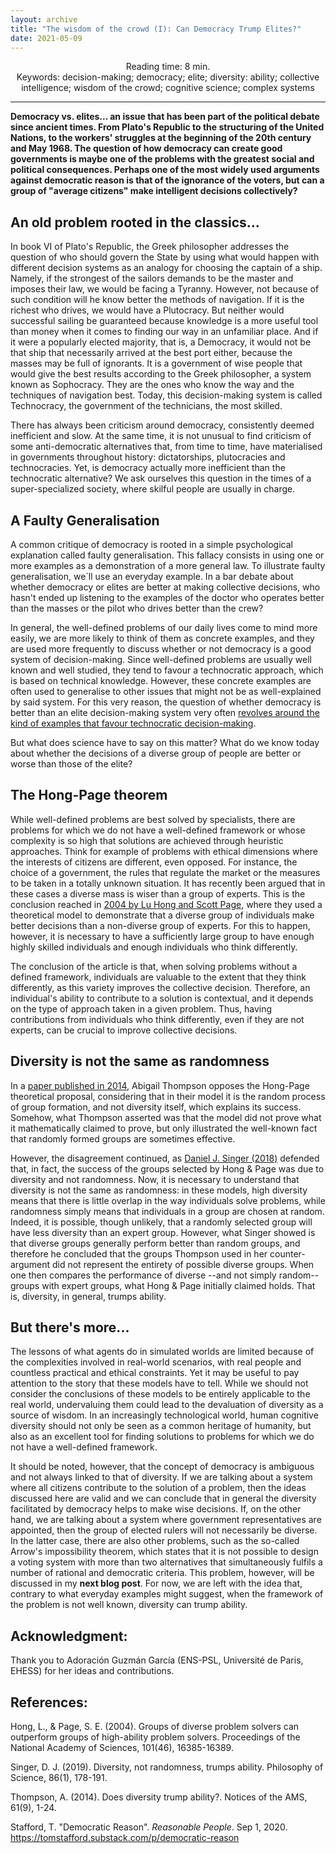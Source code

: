 ```yaml
---
layout: archive
title: "The wisdom of the crowd (I): Can Democracy Trump Elites?"
date: 2021-05-09
---
```


<center>Reading time: 8 min.</center>
<center>Keywords: decision-making; democracy; elite; diversity: ability; collective intelligence; wisdom of the crowd; cognitive science; complex systems</center>

-------

**Democracy vs. elites... an issue that has been part of the political debate since ancient times. From Plato's Republic to the structuring of the United Nations, to the workers' struggles at the beginning of the 20th century and May 1968. The question of how democracy can create good governments is maybe one of the problems with the greatest social and political consequences. Perhaps one of the most widely used arguments against democratic reason is that of the ignorance of the voters, but can a group of "average citizens" make intelligent decisions collectively?**

## An old problem rooted in the classics…

In book VI of Plato's Republic, the Greek philosopher addresses the question of who should govern the State by using what would happen with different decision systems as an analogy for choosing the captain of a ship. Namely, if the strongest of the sailors demands to be the master and imposes their law, we would be facing a Tyranny. However, not because of such condition will he know better the methods of navigation. If it is the richest who drives, we would have a Plutocracy. But neither would successful sailing be guaranteed because knowledge is a more useful tool than money when it comes to finding our way in an unfamiliar place. And if it were a popularly elected majority, that is, a Democracy, it would not be that ship that necessarily arrived at the best port either, because the masses may be full of ignorants. It is a government of wise people that would give the best results according to the Greek philosopher, a system known as Sophocracy. They are the ones who know the way and the techniques of navigation best. Today, this decision-making system is called Technocracy, the government of the technicians, the most skilled.

There has always been criticism around democracy, consistently deemed inefficient and slow. At the same time, it is not unusual to find criticism of some anti-democratic alternatives that, from time to time, have materialised in  governments throughout history: dictatorships, plutocracies and technocracies. Yet, is democracy actually more inefficient than the technocratic alternative? We ask ourselves this question in the times of a super-specialized society, where skilful people are usually in charge.

## A Faulty Generalisation

A common critique of democracy is rooted in a simple psychological explanation called faulty generalisation. This fallacy consists in using one or more examples as a demonstration of a more general law.  To illustrate faulty generalisation, we´ll use an everyday example. In a bar debate about whether democracy or elites are better at making collective decisions, who hasn't ended up listening to the examples of the doctor who operates better than the masses or the pilot who drives better than the crew?

In general, the well-defined problems of our daily lives come to mind more easily, we are more likely to think of them as concrete examples, and they are used more frequently to discuss whether or not democracy is a good system of decision-making. Since well-defined problems are usually well known and well studied, they tend to favour a technocratic approach, which is based on technical knowledge. However, these concrete examples are often used to generalise to other issues that might not be as well-explained by said system. For this very reason, the question of whether democracy is better than an elite decision-making system very often [revolves around the kind of examples that favour technocratic decision-making](https://tomstafford.substack.com/p/democratic-reason).

But what does science have to say on this matter? What do we know today about whether the decisions of a diverse group of people are better or worse than those of the elite?

## The Hong-Page theorem

While well-defined problems are best solved by specialists, there are problems for which we do not have a well-defined framework or whose complexity is so high that solutions are achieved through heuristic approaches. Think for example of problems with ethical dimensions where the interests of citizens are different, even opposed. For instance, the choice of a government, the rules that regulate the market or the measures to be taken in a totally unknown situation. It has recently been argued that in these cases a diverse mass is wiser than a group of experts. This is the conclusion reached in [2004 by Lu Hong and Scott Page](https://www.pnas.org/content/101/46/16385), where they used a theoretical model to demonstrate that a diverse group of individuals make better decisions than a non-diverse group of experts. For this to happen, however, it is necessary to have a sufficiently large group to have enough highly skilled individuals and enough individuals who think differently.

The conclusion of the article is that, when solving problems without a defined framework, individuals are valuable to the extent that they think differently, as this variety improves the collective decision. Therefore, an individual's ability to contribute to a solution is contextual, and it depends on the type of approach taken in a given problem. Thus, having contributions from individuals who think differently, even if they are not experts, can be crucial to improve collective decisions.

## Diversity is not the same as randomness

In a [paper published in 2014](http://www.ams.org/notices/201409/rnoti-p1024.pdf), Abigail Thompson opposes the Hong-Page theoretical proposal, considering that in their model it is the random process of group formation, and not diversity itself, which explains its success. Somehow, what Thompson asserted was that the model did not prove what it mathematically claimed to prove, but only illustrated the well-known fact that randomly formed groups are sometimes effective.

However, the disagreement continued, as [Daniel J. Singer (2018)](https://www.journals.uchicago.edu/doi/abs/10.1086/701074?af=R&mobileUi=0) defended that, in fact, the success of the groups selected by Hong & Page was due to diversity and not randomness. Now, it is necessary to understand that diversity is not the same as randomness: in these models, high diversity means that there is little overlap in the way individuals solve problems, while randomness simply means that individuals in a group are chosen at random. Indeed, it is possible, though unlikely, that a randomly selected group will have less diversity than an expert group. However, what Singer showed is that diverse groups generally perform better than random groups, and therefore he concluded that the groups Thompson used in her counter-argument did not represent the entirety of possible diverse groups. When one then compares the performance of diverse --and not simply random-- groups with expert groups, what Hong & Page initially claimed holds. That is, diversity, in general, trumps ability.

## But there's more...

The lessons of what agents do in simulated worlds are limited because of the complexities involved in real-world scenarios, with real people and countless practical and ethical constraints. Yet it may be useful to pay attention to the story that these models have to tell. While we should not consider the conclusions of these models to be entirely applicable to the real world, undervaluing them could lead to the devaluation of diversity as a source of wisdom. In an increasingly technological world, human cognitive diversity should not only be seen as a common heritage of humanity, but also as an excellent tool for finding solutions to problems for which we do not have a well-defined framework.

It should be noted, however, that the concept of democracy is ambiguous and not always linked to that of diversity. If we are talking about a system where all citizens contribute to the solution of a problem, then the ideas discussed here are valid and we can conclude that in general the diversity facilitated by democracy helps to make wise decisions. If, on the other hand, we are talking about a system where government representatives are appointed, then the group of elected rulers will not necessarily be diverse. In the latter case, there are also other problems, such as the so-called Arrow's impossibility theorem, which states that it is not possible to design a voting system with more than two alternatives that simultaneously fulfils a number of rational and democratic criteria. This problem, however, will be discussed in my **next blog post**. For now, we are left with the idea that, contrary to what everyday examples might suggest, when the framework of the problem is not well known, diversity can trump ability.

## Acknowledgment:

Thank you to Adoración Guzmán García (ENS-PSL, Université de Paris, EHESS) for her ideas and contributions.

## References:

Hong, L., & Page, S. E. (2004). Groups of diverse problem solvers can outperform groups of high-ability problem solvers. Proceedings of the National Academy of Sciences, 101(46), 16385-16389.

Singer, D. J. (2019). Diversity, not randomness, trumps ability. Philosophy of Science, 86(1), 178-191.

Thompson, A. (2014). Does diversity trump ability?. Notices of the AMS, 61(9), 1-24.

Stafford, T. "Democratic Reason". *Reasonable People*. Sep 1, 2020. https://tomstafford.substack.com/p/democratic-reason

<br>
<br><br>
<br><br>
<br><br>
<br><br>
<br><br>
<br>
